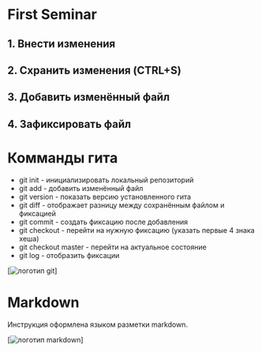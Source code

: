 # First Seminar
## 1. Внести изменения
## 2. Схранить изменения (CTRL+S)
## 3. Добавить изменённый файл
## 4. Зафиксировать файл
# Комманды гита
* git init - инициализировать локальный репозиторий
* git add - добавить изменённый файл
* git version - показать версию установленного гита
* git diff - отображает разницу между сохранённым файлом и фиксацией
* git commit - создать фиксацию после добавления
* git checkout - перейти на нужную фиксацию (указать первые 4 знака хеша)
* git checkout master - перейти на актуальное состояние
* git log - отобразить фиксации

[![логотип git](https://encrypted-tbn0.gstatic.com/images?q=tbn:ANd9GcSdd25hyNQOMs4Xx1Cv_A_oaT0zagfSWlXMBA&s)]

# Markdown

Инструкция оформлена языком разметки markdown.

[![логотип markdown](https://encrypted-tbn0.gstatic.com/images?q=tbn:ANd9GcRnu7934BT4IAqyaLexJIlqSaThMNkeiRzz0ux0qR11wQ&s)]